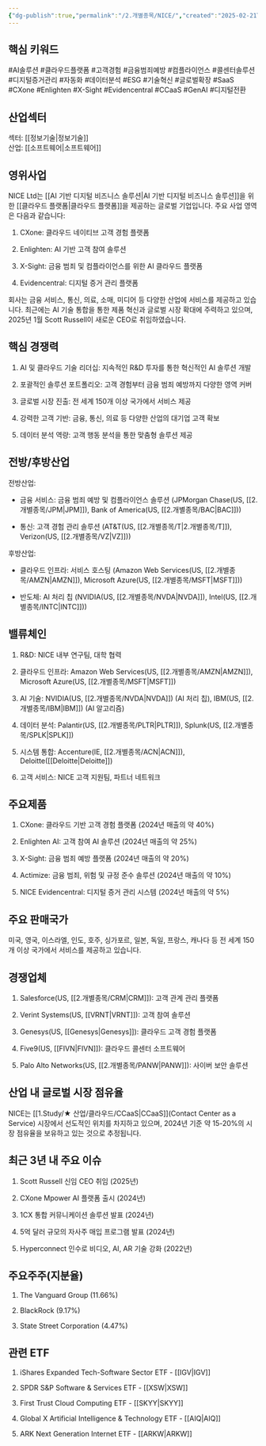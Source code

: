 ```yaml
---
{"dg-publish":true,"permalink":"/2.개별종목/NICE/","created":"2025-02-21T10:59:04.762+09:00","updated":"2025-06-03T20:06:00.323+09:00"}
---
```


## 핵심 키워드

#AI솔루션 #클라우드플랫폼 #고객경험 #금융범죄예방 #컴플라이언스 #콜센터솔루션 #디지털증거관리 #자동화 #데이터분석 #ESG #기술혁신 #글로벌확장 #SaaS #CXone #Enlighten #X-Sight #Evidencentral #CCaaS #GenAI #디지털전환

## 산업섹터

섹터: [[정보기술\|정보기술]]  
산업: [[소프트웨어\|소프트웨어]]

## 영위사업

NICE Ltd는 [[AI 기반 디지털 비즈니스 솔루션\|AI 기반 디지털 비즈니스 솔루션]]을 위한 [[클라우드 플랫폼\|클라우드 플랫폼]]을 제공하는 글로벌 기업입니다. 주요 사업 영역은 다음과 같습니다:

1. CXone: 클라우드 네이티브 고객 경험 플랫폼
    
2. Enlighten: AI 기반 고객 참여 솔루션
    
3. X-Sight: 금융 범죄 및 컴플라이언스를 위한 AI 클라우드 플랫폼
    
4. Evidencentral: 디지털 증거 관리 플랫폼
    

회사는 금융 서비스, 통신, 의료, 소매, 미디어 등 다양한 산업에 서비스를 제공하고 있습니다. 최근에는 AI 기술 통합을 통한 제품 혁신과 글로벌 시장 확대에 주력하고 있으며, 2025년 1월 Scott Russell이 새로운 CEO로 취임하였습니다.

## 핵심 경쟁력

1. AI 및 클라우드 기술 리더십: 지속적인 R&D 투자를 통한 혁신적인 AI 솔루션 개발
    
2. 포괄적인 솔루션 포트폴리오: 고객 경험부터 금융 범죄 예방까지 다양한 영역 커버
    
3. 글로벌 시장 진출: 전 세계 150개 이상 국가에서 서비스 제공
    
4. 강력한 고객 기반: 금융, 통신, 의료 등 다양한 산업의 대기업 고객 확보
    
5. 데이터 분석 역량: 고객 행동 분석을 통한 맞춤형 솔루션 제공
    

## 전방/후방산업

전방산업:

- 금융 서비스: 금융 범죄 예방 및 컴플라이언스 솔루션 (JPMorgan Chase(US, [[2.개별종목/JPM\|JPM]]), Bank of America(US, [[2.개별종목/BAC\|BAC]]))
    
- 통신: 고객 경험 관리 솔루션 (AT&T(US, [[2.개별종목/T\|2.개별종목/T]]), Verizon(US, [[2.개별종목/VZ\|VZ]]))
    

후방산업:

- 클라우드 인프라: 서비스 호스팅 (Amazon Web Services(US, [[2.개별종목/AMZN\|AMZN]]), Microsoft Azure(US, [[2.개별종목/MSFT\|MSFT]]))
    
- 반도체: AI 처리 칩 (NVIDIA(US, [[2.개별종목/NVDA\|NVDA]]), Intel(US, [[2.개별종목/INTC\|INTC]]))
    

## 밸류체인

1. R&D: NICE 내부 연구팀, 대학 협력
    
2. 클라우드 인프라: Amazon Web Services(US, [[2.개별종목/AMZN\|AMZN]]), Microsoft Azure(US, [[2.개별종목/MSFT\|MSFT]])
    
3. AI 기술: NVIDIA(US, [[2.개별종목/NVDA\|NVDA]]) (AI 처리 칩), IBM(US, [[2.개별종목/IBM\|IBM]]) (AI 알고리즘)
    
4. 데이터 분석: Palantir(US, [[2.개별종목/PLTR\|PLTR]]), Splunk(US, [[2.개별종목/SPLK\|SPLK]])
    
5. 시스템 통합: Accenture(IE, [[2.개별종목/ACN\|ACN]]), Deloitte([[Deloitte\|Deloitte]])
    
6. 고객 서비스: NICE 고객 지원팀, 파트너 네트워크
    

## 주요제품

1. CXone: 클라우드 기반 고객 경험 플랫폼 (2024년 매출의 약 40%)
    
2. Enlighten AI: 고객 참여 AI 솔루션 (2024년 매출의 약 25%)
    
3. X-Sight: 금융 범죄 예방 플랫폼 (2024년 매출의 약 20%)
    
4. Actimize: 금융 범죄, 위험 및 규정 준수 솔루션 (2024년 매출의 약 10%)
    
5. NICE Evidencentral: 디지털 증거 관리 시스템 (2024년 매출의 약 5%)
    

## 주요 판매국가

미국, 영국, 이스라엘, 인도, 호주, 싱가포르, 일본, 독일, 프랑스, 캐나다 등 전 세계 150개 이상 국가에서 서비스를 제공하고 있습니다.

## 경쟁업체

1. Salesforce(US, [[2.개별종목/CRM\|CRM]]): 고객 관계 관리 플랫폼
    
2. Verint Systems(US, [[VRNT\|VRNT]]): 고객 참여 솔루션
    
3. Genesys(US, [[Genesys\|Genesys]]): 클라우드 고객 경험 플랫폼
    
4. Five9(US, [[FIVN\|FIVN]]): 클라우드 콜센터 소프트웨어
    
5. Palo Alto Networks(US, [[2.개별종목/PANW\|PANW]]): 사이버 보안 솔루션
    

## 산업 내 글로벌 시장 점유율

NICE는 [[1.Study/★ 산업/클라우드/CCaaS\|CCaaS]](Contact Center as a Service) 시장에서 선도적인 위치를 차지하고 있으며, 2024년 기준 약 15-20%의 시장 점유율을 보유하고 있는 것으로 추정됩니다.

## 최근 3년 내 주요 이슈

1. Scott Russell 신임 CEO 취임 (2025년)
    
2. CXone Mpower AI 플랫폼 출시 (2024년)
    
3. 1CX 통합 커뮤니케이션 솔루션 발표 (2024년)
    
4. 5억 달러 규모의 자사주 매입 프로그램 발표 (2024년)
    
5. Hyperconnect 인수로 비디오, AI, AR 기술 강화 (2022년)
    

## 주요주주(지분율)

1. The Vanguard Group (11.66%)
    
2. BlackRock (9.17%)
    
3. State Street Corporation (4.47%)
    

## 관련 ETF

1. iShares Expanded Tech-Software Sector ETF - [[IGV\|IGV]]
    
2. SPDR S&P Software & Services ETF - [[XSW\|XSW]]
    
3. First Trust Cloud Computing ETF - [[SKYY\|SKYY]]
    
4. Global X Artificial Intelligence & Technology ETF - [[AIQ\|AIQ]]
    
5. ARK Next Generation Internet ETF - [[ARKW\|ARKW]]